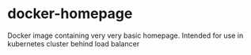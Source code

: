 # docker-homepage
Docker image containing very very basic homepage. Intended for use in kubernetes cluster behind load balancer
